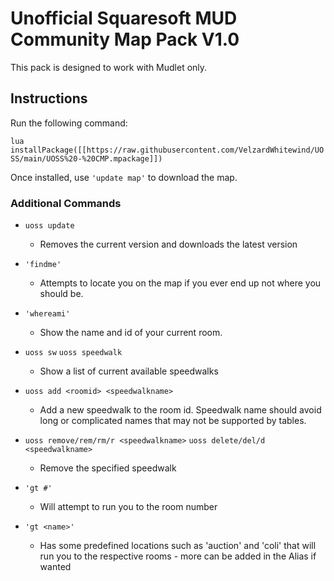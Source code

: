 # Unofficial Squaresoft MUD Community Map Pack V1.0

This pack is designed to work with Mudlet only.

## Instructions

Run the following command:

`lua installPackage([[https://raw.githubusercontent.com/VelzardWhitewind/UOSS/main/UOSS%20-%20CMP.mpackage]])`

Once installed, use `'update map'` to download the map.

### Additional Commands
* `uoss update`
  * Removes the current version and downloads the latest version

* `'findme'`
  * Attempts to locate you on the map if you ever end up not where you should be.

* `'whereami'`
  * Show the name and id of your current room.

* `uoss sw` `uoss speedwalk`
  * Show a list of current available speedwalks

* `uoss add <roomid> <speedwalkname>`
  * Add a new speedwalk to the room id. Speedwalk name should avoid long or complicated names that may not be supported by tables.
 
* `uoss remove/rem/rm/r <speedwalkname>` `uoss delete/del/d <speedwalkname>`
  * Remove the specified speedwalk

* `'gt #'`
  * Will attempt to run you to the room number

* `'gt <name>'`
  * Has some predefined locations such as 'auction' and 'coli' that will run you to the respective rooms - more can be added in the Alias if wanted
